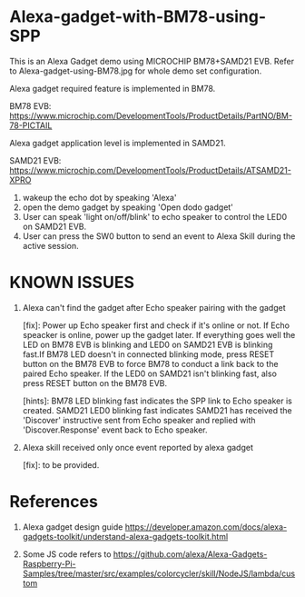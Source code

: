 # Alexa-gadget-with-BM78-using-SPP
This is an Alexa Gadget demo using MICROCHIP BM78+SAMD21 EVB. Refer to Alexa-gadget-using-BM78.jpg for whole demo set configuration.

Alexa gadget required feature is implemented in BM78.

BM78 EVB: https://www.microchip.com/DevelopmentTools/ProductDetails/PartNO/BM-78-PICTAIL

Alexa gadget application level is implemented in SAMD21.

SAMD21 EVB: https://www.microchip.com/DevelopmentTools/ProductDetails/ATSAMD21-XPRO

1. wakeup the echo dot by speaking 'Alexa'
2. open the demo gadget by speaking 'Open dodo gadget'
3. User can speak 'light on/off/blink' to echo speaker to control the LED0 on SAMD21 EVB.
4. User can press the SW0 button to send an event to Alexa Skill during the active session.

# KNOWN ISSUES
1. Alexa can't find the gadget after Echo speaker pairing with the gadget

   [fix]: Power up Echo speaker first and check if it's online or not.
          If Echo speacker is online, power up the gadget later. If everything goes well the LED on BM78 EVB is blinking and LED0 on SAMD21  EVB is blinking fast.If BM78 LED doesn't in connected blinking mode, press RESET button on the BM78 EVB to force BM78 to conduct a link back to the paired Echo speaker. If the LED0 on SAMD21 isn't blinking fast, also press RESET button on the BM78 EVB.

    [hints]: BM78 LED blinking fast indicates the SPP link to Echo speaker is created.
             SAMD21 LED0 blinking fast indicates SAMD21 has received the 'Discover' instructive sent from Echo speaker and replied with 'Discover.Response' event back to Echo speaker.

2. Alexa skill received only once event reported by alexa gadget

   [fix]: to be provided.
   
# References
1. Alexa gadget design guide
   https://developer.amazon.com/docs/alexa-gadgets-toolkit/understand-alexa-gadgets-toolkit.html
   
2. Some JS code refers to 
   https://github.com/alexa/Alexa-Gadgets-Raspberry-Pi-Samples/tree/master/src/examples/colorcycler/skill/NodeJS/lambda/custom
